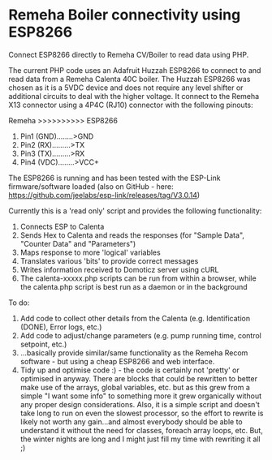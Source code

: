 # Remeha Boiler connectivity using ESP8266
Connect ESP8266 directly to Remeha CV/Boiler to read data using PHP.

The current PHP code uses an Adafruit Huzzah ESP8266 to connect to and read data from a Remeha Calenta 40C boiler. The Huzzah ESP8266 was chosen as it is a 5VDC device and does not require any level shifter or additional circuits to deal with the higher voltage. It connect to the Remeha X13 connector using a 4P4C (RJ10) connector with the following pinouts:

Remeha >>>>>>>>>> ESP8266
1. Pin1 (GND)........>GND
2. Pin2 (RX).........>TX
3. Pin3 (TX).........>RX
4. Pin4 (VDC)........>VCC+

The ESP8266 is running and has been tested with the ESP-Link firmware/software loaded (also on GitHub - here: https://github.com/jeelabs/esp-link/releases/tag/V3.0.14)

Currently this is a 'read only' script and provides the following functionality:

1. Connects ESP to Calenta
2. Sends Hex to Calenta and reads the responses (for "Sample Data", "Counter Data" and "Parameters")
3. Maps response to more 'logical' variables
4. Translates various 'bits' to provide correct messages
5. Writes information received to Domoticz server using cURL
6. The calenta-xxxxx.php scripts can be run from within a browser, while the calenta.php script is best run as a daemon or in the background

To do:

1. Add code to collect other details from the Calenta (e.g. Identification (DONE), Error logs, etc.) 
2. Add code to adjust/change parameters (e.g. pump running time, control setpoint, etc.)
3. ...basically provide similar/same functionality as the Remeha Recom software - but using a cheap ESP8266 and web interface.
4. Tidy up and optimise code :) - the code is certainly not 'pretty' or optimised in anyway. There are blocks that could be rewritten to better make use of the arrays, global variables, etc. but as this grew from a simple "I want some info" to something more it grew organically without any proper design considerations. Also, it is a simple script and doesn't take long to run on even the slowest processor, so the effort to rewrite is likely not worth any gain...and almost everybody should be able to understand it without the need for classes, foreach array loops, etc. But, the winter nights are long and I might just fill my time with rewriting it all ;)
